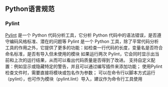 ## Python语言规范

### Pylint 

[Pylint](https://pylint.pycqa.org/en/latest/index.html) 是一个 Python 代码分析工具，它分析 Python 代码中的语法错误，是否遵守编码风格标准、潜在的问题等
Pylint 是一个 Python 工具，除了平常代码分析工具的作用之外，它提供了更多的功能：如检查一行代码的长度，变量名是否符合命名标准，是否有导入但未使用的模块
如果运行两次 Pylint，它会同时显示出当前和上次的运行结果，从而可以看出代码质量是否得到了改进。
支持自定义配置：例如显示或隐藏特定的警告，并且可以通过编写插件来添加功能；
使用Pylint检查文件时，需要直接将模块或包名作为参数；
可以在命令行以脚本方式运行（pylint），也可作为模块（pylint.lint）导入，建议作为命令行工具使用


